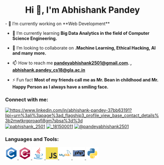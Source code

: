 <h1 align="center">Hi 👋, I'm Abhishank Pandey</h1>
- 🔭 I’m currently working on **Web Development**

- 🌱 I’m currently learning **Big Data Analytics in the field of Computer Science Engineering.**

- 👯 I’m looking to collaborate on **.Machine Learning, Ethical Hacking, AI and many more.**

- 📫 How to reach me **pandeyabhishank2501@gmail.com. , abhishank.pandey_cs18@gla.ac.in**

- ⚡ Fun fact **Most of my friends call me as Mr. Bean in childhood and Mr. Happy Person as I always have a smiling face.**

<h3 align="left">Connect with me:</h3>
<p align="left">
<a href="https://linkedin.com/in/https://www.linkedin.com/in/abhishank-pandey-37bb63191?lipi=urn%3ali%3apage%3ad_flagship3_profile_view_base_contact_details%3b2mwtkrgproaqfi8gm7sbsa%3d%3d" target="blank"><img align="center" src="https://raw.githubusercontent.com/abhishank pandey/github-profile-readme-generator/neutral-icons/src/images/icons/Social/linked-in-alt.svg" alt="https://www.linkedin.com/in/abhishank-pandey-37bb63191?lipi=urn%3ali%3apage%3ad_flagship3_profile_view_base_contact_details%3b2mwtkrgproaqfi8gm7sbsa%3d%3d" height="30" width="40" /></a>
<a href="https://instagram.com/pabhishank_2501" target="blank"><img align="center" src="https://raw.githubusercontent.com/rahuldkjain/github-profile-readme-generator/neutral-icons/src/images/icons/Social/instagram.svg" alt="pabhishank_2501" height="30" width="40" /></a>
<a href="https://www.hackerrank.com/_181500011" target="blank"><img align="center" src="https://raw.githubusercontent.com/rahuldkjain/github-profile-readme-generator/neutral-icons/src/images/icons/Social/hackerrank.svg" alt="_181500011" height="30" width="40" /></a>
<a href="https://www.hackerearth.com/@pandeyabhishank2501" target="blank"><img align="center" src="https://raw.githubusercontent.com/rahuldkjain/github-profile-readme-generator/neutral-icons/src/images/icons/Social/hackerearth.svg" alt="@pandeyabhishank2501" height="30" width="40" /></a>
</p>

<h3 align="left">Languages and Tools:</h3>
<p align="left"> <a href="https://www.cprogramming.com/" target="_blank"> <img src="https://raw.githubusercontent.com/devicons/devicon/master/icons/c/c-original.svg" alt="c" width="40" height="40"/> </a> <a href="https://www.w3schools.com/cpp/" target="_blank"> <img src="https://raw.githubusercontent.com/devicons/devicon/master/icons/cplusplus/cplusplus-original.svg" alt="cplusplus" width="40" height="40"/> </a> <a href="https://www.java.com" target="_blank"> <img src="https://raw.githubusercontent.com/devicons/devicon/master/icons/java/java-original.svg" alt="java" width="40" height="40"/> </a> <a href="https://developer.mozilla.org/en-US/docs/Web/JavaScript" target="_blank"> <img src="https://raw.githubusercontent.com/devicons/devicon/master/icons/javascript/javascript-original.svg" alt="javascript" width="40" height="40"/> </a> <a href="https://www.mysql.com/" target="_blank"> <img src="https://raw.githubusercontent.com/devicons/devicon/master/icons/mysql/mysql-original-wordmark.svg" alt="mysql" width="40" height="40"/> </a> <a href="https://www.php.net" target="_blank"> <img src="https://raw.githubusercontent.com/devicons/devicon/master/icons/php/php-original.svg" alt="php" width="40" height="40"/> </a> <a href="https://www.python.org" target="_blank"> <img src="https://raw.githubusercontent.com/devicons/devicon/master/icons/python/python-original.svg" alt="python" width="40" height="40"/> </a> </p>

